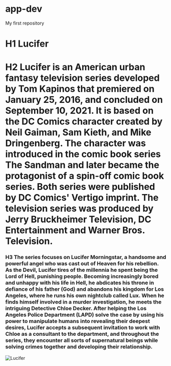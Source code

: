 # app-dev
My first repository

# H1 Lucifer

# H2 Lucifer is an American urban fantasy television series developed by Tom Kapinos that premiered on January 25, 2016, and concluded on September 10, 2021. It is based on the DC Comics character created by Neil Gaiman, Sam Kieth, and Mike Dringenberg. The character was introduced in the comic book series The Sandman and later became the protagonist of a spin-off comic book series. Both series were published by DC Comics' Vertigo imprint. The television series was produced by Jerry Bruckheimer Television, DC Entertainment and Warner Bros. Television.

### H3 The series focuses on Lucifer Morningstar, a handsome and powerful angel who was cast out of Heaven for his rebellion. As the Devil, Lucifer tires of the millennia he spent being the Lord of Hell, punishing people. Becoming increasingly bored and unhappy with his life in Hell, he abdicates his throne in defiance of his father (God) and abandons his kingdom for Los Angeles, where he runs his own nightclub called Lux. When he finds himself involved in a murder investigation, he meets the intriguing Detective Chloe Decker. After helping the Los Angeles Police Department (LAPD) solve the case by using his power to manipulate humans into revealing their deepest desires, Lucifer accepts a subsequent invitation to work with Chloe as a consultant to the department, and throughout the series, they encounter all sorts of supernatural beings while solving crimes together and developing their relationship.

![Lucifer](https://1.bp.blogspot.com/-gLOUgxAv9E8/XeX7LhxbZyI/AAAAAAAADrM/WSCOzOCUGWwiDJlNvtClnsjyy1tNTcd2gCLcBGAsYHQ/s1600/Lucifer.jpg)
